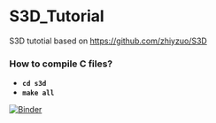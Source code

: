 # S3D_Tutorial
S3D tutotial based on https://github.com/zhiyzuo/S3D


### How to compile C files? ###
- **`cd s3d`**
- **`make all`**

[![Binder](https://notebooks.gesis.org/binder/badge_logo.svg)](https://notebooks.gesis.org/binder/v2/gh/lisette-espin/S3D_Tutorial/master)
